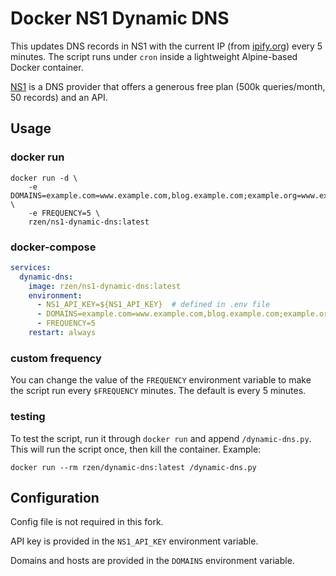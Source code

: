# Docker NS1 Dynamic DNS
This updates DNS records in NS1 with the current IP (from [ipify.org](https://www.ipify.org)) every 5 minutes. The script runs under `cron` inside a lightweight Alpine-based Docker container.

[NS1](https://ns1.com) is a DNS provider that offers a generous free plan (500k queries/month, 50 records) and an API.

## Usage
### docker run
```
docker run -d \
    -e DOMAINS=example.com=www.example.com,blog.example.com;example.org=www.example.org,anotherblog.example.org \
    -e FREQUENCY=5 \
    rzen/ns1-dynamic-dns:latest
```

### docker-compose
```yaml
services:
  dynamic-dns:
    image: rzen/ns1-dynamic-dns:latest
    environment:
      - NS1_API_KEY=${NS1_API_KEY}  # defined in .env file
      - DOMAINS=example.com=www.example.com,blog.example.com;example.org=www.example.org,anotherblog.example.org
      - FREQUENCY=5
    restart: always
```

### custom frequency
You can change the value of the `FREQUENCY` environment variable to make the script run every `$FREQUENCY` minutes. The default is every 5 minutes.

### testing
To test the script, run it through `docker run` and append `/dynamic-dns.py`. This will run the script once, then kill the container. Example:

```
docker run --rm rzen/dynamic-dns:latest /dynamic-dns.py
```

## Configuration

Config file is not required in this fork.

API key is provided in the `NS1_API_KEY` environment variable.

Domains and hosts are provided in the `DOMAINS` environment variable.